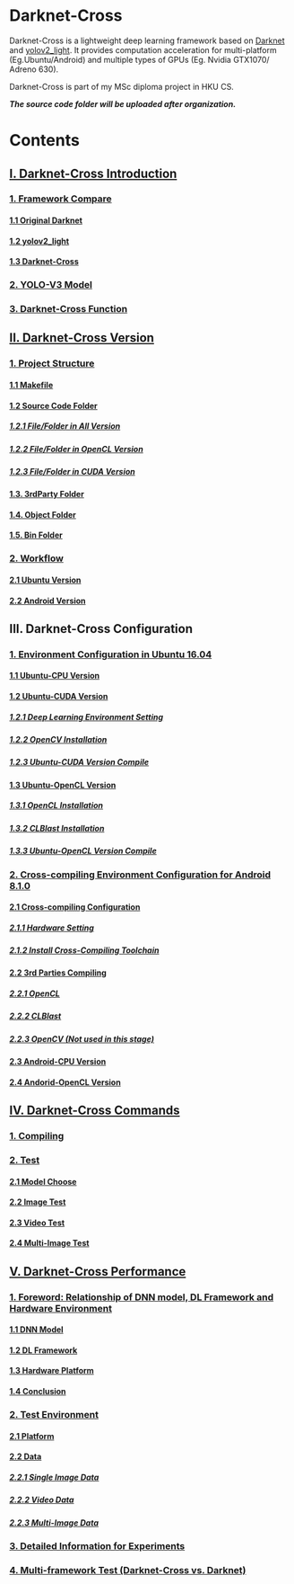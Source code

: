 # Darknet-Cross

Darknet-Cross is a lightweight deep learning framework based on [Darknet](https://github.com/pjreddie/darknet) and [yolov2_light](https://github.com/AlexeyAB/yolo2_light). It provides computation acceleration for multi-platform (Eg.Ubuntu/Android) and multiple types of GPUs (Eg. Nvidia GTX1070/ Adreno 630).

Darknet-Cross is part of my MSc diploma project in HKU CS.

***The source code folder will be uploaded after organization.***

# Contents

## [I. Darknet-Cross Introduction](https://github.com/huuuuusy/Darknet-Cross/blob/master/introduction/Introduction.md)

### [1. Framework Compare](https://github.com/huuuuusy/Darknet-Cross/blob/master/introduction/Introduction.md#1-framework-compare)

#### [1.1 Original Darknet](https://github.com/huuuuusy/Darknet-Cross/blob/master/introduction/Introduction.md#11-original-darknet)

#### [1.2 yolov2_light](https://github.com/huuuuusy/Darknet-Cross/blob/master/introduction/Introduction.md#12-yolov2_light)

#### [1.3 Darknet-Cross](https://github.com/huuuuusy/Darknet-Cross/blob/master/introduction/Introduction.md#13-darknet-cross)

### [2. YOLO-V3 Model](https://github.com/huuuuusy/Darknet-Cross/blob/master/introduction/Introduction.md#2-yolo-v3-model)

### [3. Darknet-Cross Function](https://github.com/huuuuusy/Darknet-Cross/blob/master/introduction/Introduction.md#3-darknet-cross-function)

## [II. Darknet-Cross Version](https://github.com/huuuuusy/Darknet-Cross/blob/master/introduction/Version.md)

### [1. Project Structure](https://github.com/huuuuusy/Darknet-Cross/blob/master/introduction/Version.md#1-project-structure)

#### [1.1 Makefile](https://github.com/huuuuusy/Darknet-Cross/blob/master/introduction/Version.md#11-makefile)

#### [1.2 Source Code Folder](https://github.com/huuuuusy/Darknet-Cross/blob/master/introduction/Version.md#12-source-code-folder)

##### [1.2.1 File/Folder in All Version](https://github.com/huuuuusy/Darknet-Cross/blob/master/introduction/Version.md#121-filefolder-in-all-version)

##### [1.2.2 File/Folder in OpenCL Version](https://github.com/huuuuusy/Darknet-Cross/blob/master/introduction/Version.md#122-filefolder-in-opencl-version)

##### [1.2.3 File/Folder in CUDA Version](https://github.com/huuuuusy/Darknet-Cross/blob/master/introduction/Version.md#123-filefolder-in-cuda-version)

#### [1.3. 3rdParty Folder](https://github.com/huuuuusy/Darknet-Cross/blob/master/introduction/Version.md#13-3rdparty-folder)

#### [1.4. Object Folder](https://github.com/huuuuusy/Darknet-Cross/blob/master/introduction/Version.md#14-object-folder)

#### [1.5. Bin Folder](https://github.com/huuuuusy/Darknet-Cross/blob/master/introduction/Version.md#15-bin-folder)

### [2. Workflow](https://github.com/huuuuusy/Darknet-Cross/blob/master/introduction/Version.md#2-workflow)

#### [2.1 Ubuntu Version](https://github.com/huuuuusy/Darknet-Cross/blob/master/introduction/Version.md#2-workflow)

#### [2.2 Android Version](https://github.com/huuuuusy/Darknet-Cross/blob/master/introduction/Version.md#22-android-version)

## III. Darknet-Cross Configuration

### [1. Environment Configuration in Ubuntu 16.04](https://github.com/huuuuusy/Darknet-Cross/blob/master/introduction/User_Guide_Ubuntu.md)

#### [1.1 Ubuntu-CPU Version](https://github.com/huuuuusy/Darknet-Cross/blob/master/introduction/User_Guide_Ubuntu.md#11-ubuntu-cpu-version)

#### [1.2 Ubuntu-CUDA Version](https://github.com/huuuuusy/Darknet-Cross/blob/master/introduction/User_Guide_Ubuntu.md#12-ubuntu-cuda-version)

##### [1.2.1 Deep Learning Environment Setting](https://github.com/huuuuusy/Darknet-Cross/blob/master/introduction/User_Guide_Ubuntu.md#121-deep-learning-environment-setting)

##### [1.2.2 OpenCV Installation](https://github.com/huuuuusy/Darknet-Cross/blob/master/introduction/User_Guide_Ubuntu.md#122-opencv-340-installation)

##### [1.2.3 Ubuntu-CUDA Version Compile](https://github.com/huuuuusy/Darknet-Cross/blob/master/introduction/User_Guide_Ubuntu.md#123-ubuntu-cuda-version-compile)

#### [1.3 Ubuntu-OpenCL Version](https://github.com/huuuuusy/Darknet-Cross/blob/master/introduction/User_Guide_Ubuntu.md#13-ubuntu-opencl-version)

##### [1.3.1 OpenCL Installation](https://github.com/huuuuusy/Darknet-Cross/blob/master/introduction/User_Guide_Ubuntu.md#131-opencl-installation)

##### [1.3.2 CLBlast Installation](https://github.com/huuuuusy/Darknet-Cross/blob/master/introduction/User_Guide_Ubuntu.md#132-clblast-installation)

##### [1.3.3 Ubuntu-OpenCL Version Compile](https://github.com/huuuuusy/Darknet-Cross/blob/master/introduction/User_Guide_Ubuntu.md#133-ubuntu-opencl-version-compile)

### [2. Cross-compiling Environment Configuration  for Android 8.1.0](https://github.com/huuuuusy/Darknet-Cross/blob/master/introduction/User_Guide_Android.md)

#### [2.1 Cross-compiling Configuration](https://github.com/huuuuusy/Darknet-Cross/blob/master/introduction/User_Guide_Android.md#21-cross-compiling-configuration)

##### [2.1.1 Hardware Setting](https://github.com/huuuuusy/Darknet-Cross/blob/master/introduction/User_Guide_Android.md#211-hardware-setting)

##### [2.1.2 Install Cross-Compiling Toolchain](https://github.com/huuuuusy/Darknet-Cross/blob/master/introduction/User_Guide_Android.md#212-install-cross-compiling-toolchain)

#### [2.2 3rd Parties Compiling](https://github.com/huuuuusy/Darknet-Cross/blob/master/introduction/User_Guide_Android.md#22-3rd-parties-compiling)

##### [2.2.1 OpenCL](https://github.com/huuuuusy/Darknet-Cross/blob/master/introduction/User_Guide_Android.md#221-opencl)

##### [2.2.2 CLBlast](https://github.com/huuuuusy/Darknet-Cross/blob/master/introduction/User_Guide_Android.md#222-clblast)

##### [2.2.3 OpenCV (Not used in this stage)](https://github.com/huuuuusy/Darknet-Cross/blob/master/introduction/User_Guide_Android.md#223-opencv-not-used-in-this-stage)

#### [2.3 Android-CPU Version](https://github.com/huuuuusy/Darknet-Cross/blob/master/introduction/User_Guide_Android.md#23-android-cpu-version)

#### [2.4 Andorid-OpenCL Version](https://github.com/huuuuusy/Darknet-Cross/blob/master/introduction/User_Guide_Android.md#24-andorid-opencl-version)

## [IV. Darknet-Cross Commands](https://github.com/huuuuusy/Darknet-Cross/blob/master/introduction/Commands.md)

### [1. Compiling](https://github.com/huuuuusy/Darknet-Cross/blob/master/introduction/Commands.md#1-compiling)

### [2. Test](https://github.com/huuuuusy/Darknet-Cross/blob/master/introduction/Commands.md#2-test)

#### [2.1 Model Choose](https://github.com/huuuuusy/Darknet-Cross/blob/master/introduction/Commands.md#21-model-choose)

#### [2.2 Image Test](https://github.com/huuuuusy/Darknet-Cross/blob/master/introduction/Commands.md#22-image-test)

#### [2.3 Video Test](https://github.com/huuuuusy/Darknet-Cross/blob/master/introduction/Commands.md#23-video-test)

#### [2.4 Multi-Image Test](https://github.com/huuuuusy/Darknet-Cross/blob/master/introduction/Commands.md#24-multi-image-test)

## [V. Darknet-Cross Performance](https://github.com/huuuuusy/Darknet-Cross/blob/master/introduction/Performance.md)

### [1. Foreword: Relationship of DNN model, DL Framework and Hardware Environment](https://github.com/huuuuusy/Darknet-Cross/blob/master/introduction/Performance.md#1-foreword-relationship-of-dnn-model-dl-framework-and-hardware-environment)

#### [1.1 DNN Model](https://github.com/huuuuusy/Darknet-Cross/blob/master/introduction/Performance.md#11-dnn-model)

#### [1.2 DL Framework](https://github.com/huuuuusy/Darknet-Cross/blob/master/introduction/Performance.md#12-dl-framework)

#### [1.3 Hardware Platform](https://github.com/huuuuusy/Darknet-Cross/blob/master/introduction/Performance.md#13-hardware-platform)

#### [1.4 Conclusion](https://github.com/huuuuusy/Darknet-Cross/blob/master/introduction/Performance.md#14-conclusion)

### [2. Test Environment](https://github.com/huuuuusy/Darknet-Cross/blob/master/introduction/Performance.md#2-test-environment)

#### [2.1 Platform](https://github.com/huuuuusy/Darknet-Cross/blob/master/introduction/Performance.md#21-platform)

#### [2.2 Data](https://github.com/huuuuusy/Darknet-Cross/blob/master/introduction/Performance.md#22-data)

##### [2.2.1 Single Image Data](https://github.com/huuuuusy/Darknet-Cross/blob/master/introduction/Performance.md#221-single-image-data)

##### [2.2.2 Video Data](https://github.com/huuuuusy/Darknet-Cross/blob/master/introduction/Performance.md#222-video-data)

##### [2.2.3 Multi-Image Data](https://github.com/huuuuusy/Darknet-Cross/blob/master/introduction/Performance.md#223-multi-image-data)

### [3. Detailed Information for Experiments](https://github.com/huuuuusy/Darknet-Cross/blob/master/introduction/Performance.md#3-detailed-information-for-experiments)

### [4. Multi-framework Test (Darknet-Cross vs. Darknet)](https://github.com/huuuuusy/Darknet-Cross/blob/master/introduction/Performance.md#4-multi-framework-test-darknet-cross-vs-darknet)
